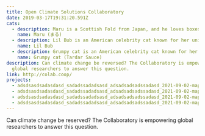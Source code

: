 ```yaml
---
title: Open Climate Solutions Collaboratory
date: 2019-03-17T19:31:20.591Z
cats:
  - description: Maru is a Scottish Fold from Japan, and he loves boxes.
    name: Maru (まる)
  - description: Lil Bub is an American celebrity cat known for her unique appearance.
    name: Lil Bub
  - description: Grumpy cat is an American celebrity cat known for her grumpy appearance.
    name: Grumpy cat (Tardar Sauce)
description: Can climate change be reversed? The Collaboratory is empowering
  global researchers to answer this question.
link: http://colab.coop/
projects:
  - adsdsasdsadasdasd_sadadssadadsasd_adsadsadsadssadasd_2021-09-02-map-name-adsdsasdsadasdasd-description-sadadssadadsasd-link-adsadsadsadssadasd
  - adsdsasdsadasdasd_sadadssadadsasd_adsadsadsadssadasd_2021-09-02-map-name-adsdsasdsadasdasd-description-sadadssadadsasd-link-adsadsadsadssadasd
  - adsdsasdsadasdasd_sadadssadadsasd_adsadsadsadssadasd_2021-09-02-map-name-adsdsasdsadasdasd-description-sadadssadadsasd-link-adsadsadsadssadasd
  - adsdsasdsadasdasd_sadadssadadsasd_adsadsadsadssadasd_2021-09-02-map-name-adsdsasdsadasdasd-description-sadadssadadsasd-link-adsadsadsadssadasd
---
```

Can climate change be reserved? The Collaboratory is empowering global researchers to answer this question.
